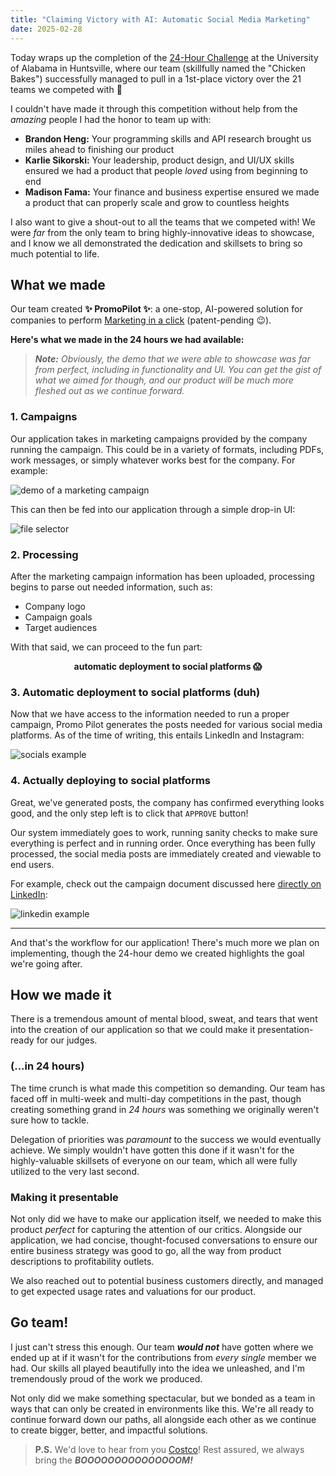 ```yaml
---
title: "Claiming Victory with AI: Automatic Social Media Marketing"
date: 2025-02-28
---
```


Today wraps up the completion of the [24-Hour Challenge](https://www.uah.edu/business/orgs/24-hour-challenge) at the University of Alabama in Huntsville, where our team (skillfully named the "Chicken Bakes") successfully managed to pull in a 1st-place victory over the 21 teams we competed with :partying_face:

I couldn't have made it through this competition without help from the *amazing* people I had the honor to team up with:
- **Brandon Heng:** Your programming skills and API research brought us miles ahead to finishing our product
- **Karlie Sikorski:** Your leadership, product design, and UI/UX skills ensured we had a product that people *loved* using from beginning to end
- **Madison Fama:** Your finance and business expertise ensured we made a product that can properly scale and grow to countless heights

I also want to give a shout-out to all the teams that we competed with! We were *far* from the only team to bring highly-innovative ideas to showcase, and I know we all demonstrated the dedication and skillsets to bring so much potential to life.

## What we made
Our team created **:sparkles: PromoPilot :sparkles:**: a one-stop, AI-powered solution for companies to perform [Marketing in a click](https://www.linkedin.com/company/promo-pilot/?viewAsMember=true) (patent-pending :wink:).

**Here's what we made in the 24 hours we had available:**

> ***Note:** Obviously, the demo that we were able to showcase was far from perfect, including in functionality and UI. You can get the gist of what we aimed for though, and our product will be much more fleshed out as we continue forward.*

### 1. Campaigns
Our application takes in marketing campaigns provided by the company running the campaign. This could be in a variety of formats, including PDFs, work messages, or simply whatever works best for the company. For example:

![demo of a marketing campaign](/posts/claiming-victory-with-ai-automatic-social-media-marketing/campaign-demo.png)

This can then be fed into our application through a simple drop-in UI:

![file selector](/posts/claiming-victory-with-ai-automatic-social-media-marketing/file-selector.png)

### 2. Processing
After the marketing campaign information has been uploaded, processing begins to parse out needed information, such as:
- Company logo
- Campaign goals
- Target audiences

With that said, we can proceed to the fun part:

<div style="text-align: center">

**automatic deployment to social platforms :scream:**

</div>

### 3. Automatic deployment to social platforms (duh)
Now that we have access to the information needed to run a proper campaign, Promo Pilot generates the posts needed for various social media platforms. As of the time of writing, this entails LinkedIn and Instagram:

![socials example](/posts/claiming-victory-with-ai-automatic-social-media-marketing/socials-example.png)

### 4. Actually deploying to social platforms
Great, we've generated posts, the company has confirmed everything looks good, and the only step left is to click that `APPROVE` button!

Our system immediately goes to work, running sanity checks to make sure everything is perfect and in running order. Once everything has been fully processed, the social media posts are immediately created and viewable to end users.

For example, check out the campaign document discussed here [directly on LinkedIn](https://www.linkedin.com/feed/update/urn:li:activity:7301357547041525760/):

![linkedin example](/posts/claiming-victory-with-ai-automatic-social-media-marketing/linkedin-example.png)

---

And that's the workflow for our application! There's much more we plan on implementing, though the 24-hour demo we created highlights the goal we're going after.

## How we made it
There is a tremendous amount of mental blood, sweat, and tears that went into the creation of our application so that we could make it presentation-ready for our judges.

### (...in 24 hours)
The time crunch is what made this competition so demanding. Our team has faced off in multi-week and multi-day competitions in the past, though creating something grand in *24 hours* was something we originally weren't sure how to tackle.

Delegation of priorities was *paramount* to the success we would eventually achieve. We simply wouldn't have gotten this done if it wasn't for the highly-valuable skillsets of everyone on our team, which all were fully utilized to the very last second.

### Making it presentable
Not only did we have to make our application itself, we needed to make this product *perfect* for capturing the attention of our critics. Alongside our application, we had concise, thought-focused conversations to ensure our entire business strategy was good to go, all the way from product descriptions to profitability outlets.

We also reached out to potential business customers directly, and managed to get expected usage rates and valuations for our product.

## Go team!
I just can't stress this enough. Our team ***would not*** have gotten where we ended up at if it wasn't for the contributions from *every single* member we had. Our skills all played beautifully into the idea we unleashed, and I'm tremendously proud of the work we produced.

Not only did we make something spectacular, but we bonded as a team in ways that can only be created in environments like this. We're all ready to continue forward down our paths, all alongside each other as we continue to create bigger, better, and impactful solutions.

> **P.S.** We'd love to hear from you [Costco](https://www.linkedin.com/company/costco-wholesale)! Rest assured, we always bring the ***BOOOOOOOOOOOOOOOM!***
